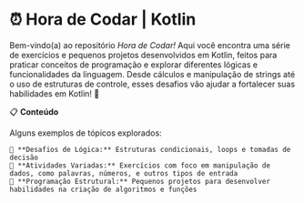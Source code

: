 # ⏰ Hora de Codar  | Kotlin

Bem-vindo(a) ao repositório *Hora de Codar!* Aqui você encontra uma série de exercícios e pequenos projetos desenvolvidos em Kotlin, feitos para praticar conceitos de programação e explorar diferentes lógicas e funcionalidades da linguagem. Desde cálculos e manipulação de strings até o uso de estruturas de controle, esses desafios vão ajudar a fortalecer suas habilidades em Kotlin! 🚀

📋 **Conteúdo**

Alguns exemplos de tópicos explorados:

    🧠 **Desafios de Lógica:** Estruturas condicionais, loops e tomadas de decisão
    📐 **Atividades Variadas:** Exercícios com foco em manipulação de dados, como palavras, números, e outros tipos de entrada
    🔄 **Programação Estrutural:** Pequenos projetos para desenvolver habilidades na criação de algoritmos e funções
